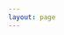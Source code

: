 ```yaml
---
layout: page
---
```


<script setup lang="ts">
import { data as submissions } from '#loaders/allSubmissions.en.data.ts'
import { data as rooms } from '#loaders/rooms.en.data.ts'
</script>

<SessionsPage locale="en" :session-code="undefined" :rooms="rooms" :submissions="submissions" />
